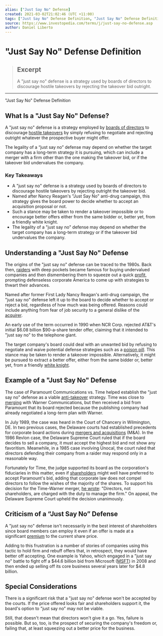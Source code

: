 ```yaml
---
alias: ["Just Say No" Defense]
created: 2021-03-02T21:02:46 (UTC +11:00)
tags: ["Just Say No" Defense Definition, "Just Say No" Defense Definition]
source: https://www.investopedia.com/terms/j/just-say-no-defense.asp
author: Daniel Liberto
---
```


# "Just Say No" Defense Definition

> ## Excerpt
> A "just say no" defense is a strategy used by boards of directors to discourage hostile takeovers by rejecting the takeover bid outright.

---

"Just Say No" Defense Definition
## What Is a "Just Say No" Defense?

A "just say no" defense is a strategy employed by [boards of directors](https://www.investopedia.com/terms/b/boardofdirectors.asp) to discourage [hostile takeovers](https://www.investopedia.com/terms/h/hostiletakeover.asp) by simply refusing to negotiate and rejecting outright whatever the prospective buyer might offer.

The legality of a “just say no” defense may depend on whether the target company has a long-term strategy it is pursuing, which can include a merger with a firm other than the one making the takeover bid, or if the takeover bid undervalues the company.

### Key Takeaways

-   A "just say no" defense is a strategy used by boards of directors to discourage hostile takeovers by rejecting outright the takeover bid.
-   Named after Nancy Reagan's "Just Say No" anti-drug campaign, this strategy gives the board power to decide whether to accept an acquisition proposal or not.
-   Such a stance may be taken to render a takeover impossible or to encourage better offers either from the same bidder or, better yet, from a friendly white knight.
-   The legality of a "just say no" defense may depend on whether the target company has a long-term strategy or if the takeover bid undervalues the company.

## Understanding a "Just Say No" Defense

The origins of the "just say no" defense can be traced to the 1980s. Back then, [raiders](https://www.investopedia.com/terms/r/raider.asp) with deep pockets became famous for buying undervalued companies and then dismembering them to squeeze out a quick [profit](https://www.investopedia.com/terms/p/profit.asp), prompting defenseless corporate America to come up with strategies to thwart their advances.

Named after former First Lady Nancy Reagan's anti-drug campaign, the "just say no" defense left it up to the board to decide whether to accept or reject a bid, regardless of how much was being offered. Reasons could include anything from fear of job security to a general dislike of the [acquirer](https://www.investopedia.com/terms/a/acquirer.asp).

An early use of the term occurred in 1990 when NCR Corp. rejected AT&T's initial $6.08 billion $90-a-share tender offer, claiming that it intended to "just say no" to the telephone giant.

The target company's board could deal with an unwanted bid by refusing to negotiate and waive potential defense strategies such as a [poison pill](https://www.investopedia.com/video/play/poison-pill/). This stance may be taken to render a takeover impossible. Alternatively, it might be pursued to extract a better offer, either from the same bidder or, better yet, from a friendly [white knight](https://www.investopedia.com/terms/w/whiteknight.asp). 

## Example of a "Just Say No" Defense

The case of Paramount Communications vs. Time helped establish the "just say no" defense as a viable [anti-takeover](https://www.investopedia.com/terms/a/anti-takeovermeasure.asp) strategy. Time was close to [merging](https://www.investopedia.com/terms/m/merger.asp) with Warner Communications, but then received a bid from Paramount that its board rejected because the publishing company had already negotiated a long-term plan with Warner.

In July 1989, the case was heard in the Court of Chancery in Wilmington, DE. In two previous cases, the Delaware courts had established precedents for corporate board actions during [mergers and acquisitions](https://www.investopedia.com/terms/m/mergersandacquisitions.asp) (M&A). In the 1986 Revlon case, the Delaware Supreme Court ruled that if the board decides to sell a company, it must accept the highest bid and not show any favoritism. Meanwhile, in a 1985 case involving Unocal, the court ruled that directors defending their company from a raider may respond only in a reasonable way.

Fortunately for Time, the judge supported its board as the corporation's fiduciaries in this matter, even if [shareholders](https://www.investopedia.com/terms/s/shareholder.asp) might well have preferred to accept Paramount's bid, adding that corporate law does not compel directors to follow the wishes of the majority of the shares. To support his decision for the Time-Warner merger, [he wrote](http://fortune.com/2012/11/21/the-inside-story-of-time-warner/): "Directors, not shareholders, are charged with the duty to manage the firm." On appeal, the Delaware Supreme Court upheld the decision unanimously.

## Criticism of a “Just Say No” Defense

A "just say no" defense isn't necessarily in the best interest of shareholders since board members can employ it even if an offer is made at a significant [premium](https://www.investopedia.com/terms/a/at-a-premium.asp) to the current share price.

Adding to this frustration is a number of stories of companies using this tactic to hold firm and rebuff offers that, in retrospect, they would have better off accepting. One example is Yahoo, which engaged in a "just say no" battle to fight off a $44.6 billion bid from Microsoft ([MSFT](https://www.investopedia.com/markets/quote?tvwidgetsymbol=msft)) in 2008 and then ended up selling off its core business several years later for $4.8 billion.

## Special Considerations

There is a significant risk that a "just say no" defense won't be accepted by the courts. If the price offered looks fair and shareholders support it, the board's option to "just say no" may not be viable.

Still, that doesn't mean that directors won't give it a go. Yes, failure is possible. But so, too, is the prospect of securing the company's freedom or, failing that, at least squeezing out a better price for the business.
